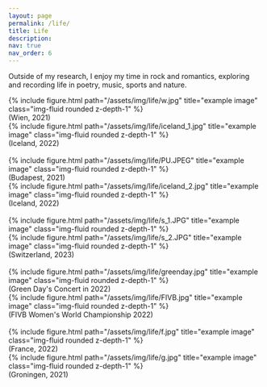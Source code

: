 ```yaml
---
layout: page
permalink: /life/
title: Life
description: 
nav: true
nav_order: 6
---
```



 Outside of my research, I enjoy my time in rock and romantics, exploring and recording life in poetry, music, sports and nature.


<div class="row">
    <div class="col-sm mt-3 mt-md-0">
        {% include figure.html path="/assets/img/life/w.jpg" title="example image" class="img-fluid rounded z-depth-1" %}
        <div class="caption">
            (Wien, 2021)
        </div>
    </div>
   <div class="col-sm mt-3 mt-md-0">
        {% include figure.html path="/assets/img/life/iceland_1.jpg" title="example image" class="img-fluid rounded z-depth-1" %}
       <div class="caption">
        (Iceland, 2022)
      </div>
    </div>
</div>


<br>

<div class="row">
     <div class="col-sm mt-3 mt-md-0">
        {% include figure.html path="/assets/img/life/PU.JPEG" title="example image" class="img-fluid rounded z-depth-1" %}
        <div class="caption">
        (Budapest, 2021)
        </div>
    </div>
    
<div class="col-sm mt-3 mt-md-0">
        {% include figure.html path="/assets/img/life/iceland_2.jpg" title="example image" class="img-fluid rounded z-depth-1" %}
        <div class="caption">
       (Iceland, 2022)
        </div>
    </div>
</div>

<br>

<div class="row">
     <div class="col-sm mt-3 mt-md-0">
        {% include figure.html path="/assets/img/life/s_1.JPG" title="example image" class="img-fluid rounded z-depth-1" %}
    </div>
    
<div class="col-sm mt-3 mt-md-0">
        {% include figure.html path="/assets/img/life/s_2.JPG" title="example image" class="img-fluid rounded z-depth-1" %}
    </div>
</div>
<div class="caption">
    (Switzerland, 2023)
</div>


<br>


<div class="row">
    <div class="col-sm mt-3 mt-md-0">
        {% include figure.html path="/assets/img/life/greenday.jpg" title="example image" class="img-fluid rounded z-depth-1" %}
        <div class="caption">
            (Green Day's Concert in 2022)
        </div>
    </div>
    <div class="col-sm mt-3 mt-md-0">
        {% include figure.html path="/assets/img/life/FIVB.jpg" title="example image" class="img-fluid rounded z-depth-1" %}
        <div class="caption">
        (FIVB Women's World Championship 2022)
        </div>
    </div>
</div>

<br>

<div class="row">
    <div class="col-sm mt-3 mt-md-0">
        {% include figure.html path="/assets/img/life/f.jpg" title="example image" class="img-fluid rounded z-depth-1" %}
        <div class="caption">
        (France, 2022)
        </div>
    </div>
    <div class="col-sm mt-3 mt-md-0">
        {% include figure.html path="/assets/img/life/g.jpg" title="example image" class="img-fluid rounded z-depth-1" %}
        <div class="caption">
        (Groningen, 2021)
        </div>
    </div>
</div>
